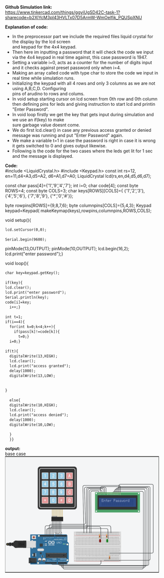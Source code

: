 **Github Simulation link:**    
https://www.tinkercad.com/things/ggyiUgSD42C-task-1?sharecode=b2XlYcM3pI43HVLTx07D5ArmW-WmOelfik_PQUSpXNU


**Explanation of code:**  
- In the preprocessor part we include the required files liquid crystal for the display by the lcd screen  
  and keypad for the 4x4 keypad.  
- Then here im inputting a password that it will check the code we input  
  via the 4x4 keypad in real time against, this case password is 1947.  
- Setting a variable i=0, acts as a counter for the number of digits input and it checks against preset password only when i=4.  
- Making an array called code with type char to store the code we input in real time while simulation runs.  
- Initializing the keypad with all 4 rows and only 3 columns as we are not using A,B,C,D. Configuring  
  pins of arudino to rows and colums.  
- In void setup starting cursor on lcd screen from 0th row and 0th column then defining pins for leds and giving instruction to start lcd and printin "Enter Password".  
- In void loop firstly we get the key that gets input during simulation and we use an if(key) to make  
  sure garbage value doesnt come.  
- We do first lcd.clear() in case any previous access granted or denied message was running and put "Enter Password" again.  
- We make a variable t=1 in case the password is right in case it is wrong it gets switched to 0 and gives output likewise.  
- Following is the code for the two cases where the leds get lit for 1 sec and the message is displayed.  




**Code:**    
#include <LiquidCrystal.h>
#include <Keypad.h>
const int rs=12, en=11,d4=A3,d5=A2, d6=A1,d7=A0;
LiquidCrystal lcd(rs,en,d4,d5,d6,d7);

const char  pass[4]={'1','9','4','7'};
int i=0;
char code[4];
const byte ROWS=4;
const byte COLS=3;
char keys[ROWS][COLS]={
  {'1','2','3'},
  {'4','5','6'},
  {'7','8','9'},
  {'*','0','#'}};
  
  byte rowpins[ROWS]={9,8,7,6};
  byte columnpins[COLS]={5,4,3};
Keypad keypad=Keypad( makeKeymap(keys),rowpins,columnpins,ROWS,COLS);
  
  void setup(){
    
    lcd.setCursor(0,0);
    
    Serial.begin(9600);
  pinMode(13,OUTPUT);
   pinMode(10,OUTPUT);
  lcd.begin(16,2);
  lcd.print("enter password");}

  void loop(){
   

    char key=keypad.getKey();

    if(key){
    lcd.clear();
    lcd.print("enter password");
    Serial.println(key);
    code[i]=key;
      i++;}
    
    int t=1;
    if(i==4){
      for(int k=0;k<4;k++){
        if(pass[k]!=code[k]){
          t=0;}
      i=0;}
          
    if(t){
      digitalWrite(13,HIGH);
      lcd.clear();
      lcd.print("access granted");
      delay(1000);
      digitalWrite(13,LOW);
     
      
    }
      
      else{
      digitalWrite(10,HIGH);
      lcd.clear();
      lcd.print("access denied");
      delay(1000);
      digitalWrite(10,LOW);
      
      }
      }}  

**output:**    
base case  
![alt text](Basecase.png)  



